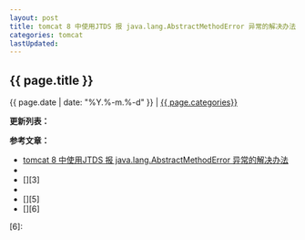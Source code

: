 ```yaml
---
layout: post
title: tomcat 8 中使用JTDS 报 java.lang.AbstractMethodError 异常的解决办法
categories: tomcat
lastUpdated:
---
```


## {{ page.title }}

{{ page.date | date: "%Y.%-m.%-d" }} | <a href="/archive#{{ page.categories }}">{{ page.categories}}</a>





**更新列表：**



**参考文章：**

* [tomcat 8 中使用JTDS 报 java.lang.AbstractMethodError 异常的解决办法][1]
* [][2]
* [][3]
* [][4]
* [][5]
* [][6]

[1]: https://blog.csdn.net/xuanjiewu/article/details/79878041
[2]: 
[3]: 
[4]: 
[5]: 
[6]: 